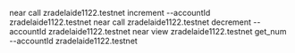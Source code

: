 near call zradelaide1122.testnet increment --accountId zradelaide1122.testnet
near call zradelaide1122.testnet decrement --accountId zradelaide1122.testnet
near view zradelaide1122.testnet get_num --accountId zradelaide1122.testnet